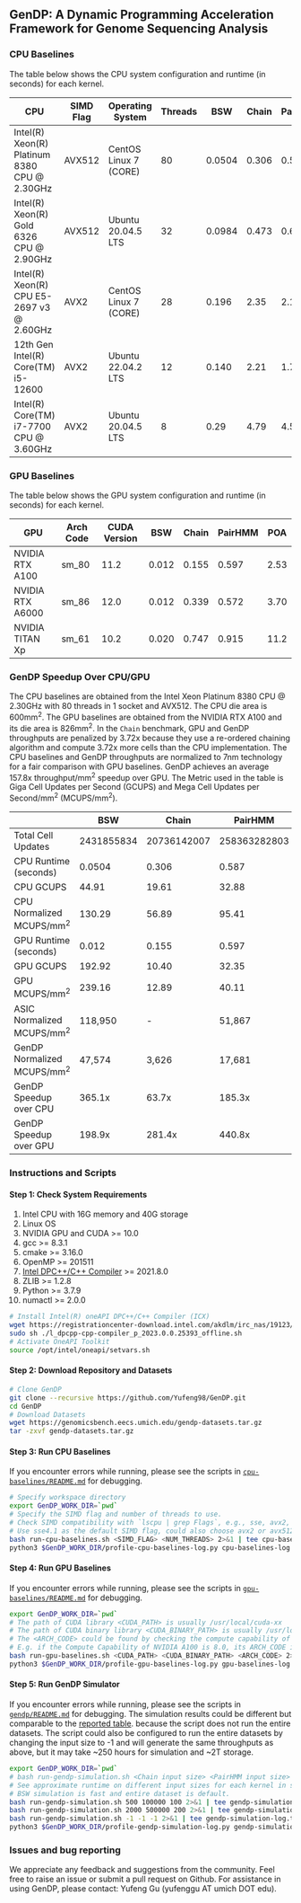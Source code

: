 ## GenDP: A Dynamic Programming Acceleration Framework for Genome Sequencing Analysis

### CPU Baselines

The table below shows the CPU system configuration and runtime (in seconds) for each kernel.

| CPU                                          | SIMD Flag | Operating System       | Threads | BSW    | Chain | PairHMM | POA   |
| -------------------------------------------- | --------- | --------------------- | ------- | -----  | ----- | ------- | ----- |
| Intel(R) Xeon(R) Platinum 8380 CPU @ 2.30GHz | AVX512    | CentOS Linux 7 (CORE) | 80      | 0.0504 | 0.306 | 0.587   | 16.6  |
| Intel(R) Xeon(R) Gold 6326 CPU @ 2.90GHz     | AVX512    | Ubuntu 20.04.5 LTS    | 32      | 0.0984 | 0.473 | 0.678   | 34.3  |
| Intel(R) Xeon(R) CPU E5-2697 v3 @ 2.60GHz    | AVX2      | CentOS Linux 7 (CORE) | 28      | 0.196  | 2.35  | 2.13    | 41.7  |
| 12th Gen Intel(R) Core(TM) i5-12600          | AVX2      | Ubuntu 22.04.2 LTS    | 12      | 0.140  | 2.21  | 1.71    | 36.6  |
| Intel(R) Core(TM) i7-7700 CPU @ 3.60GHz      | AVX2      | Ubuntu 20.04.5 LTS    | 8       | 0.29   | 4.79  | 4.51    | 98.5  |

### GPU Baselines

The table below shows the GPU system configuration and runtime (in seconds) for each kernel. 

| GPU                | Arch Code | CUDA Version | BSW   | Chain | PairHMM | POA  |
| ------------------ | --------- | ---- | ----- | ----- | ------  | ---- |
| NVIDIA RTX A100    | sm_80     | 11.2 | 0.012 | 0.155 | 0.597   | 2.53 |
| NVIDIA RTX A6000   | sm_86     | 12.0 | 0.012 | 0.339 | 0.572   | 3.70 |
| NVIDIA TITAN Xp    | sm_61     | 10.2 | 0.020 | 0.747 | 0.915   | 11.2 |

### GenDP Speedup Over CPU/GPU

The CPU baselines are obtained from the Intel Xeon Platinum 8380 CPU @ 2.30GHz with 80 threads in 1 socket and AVX512. The CPU die area is 600mm<sup>2</sup>. The GPU baselines are obtained from the NVIDIA RTX A100 and its die area is 826mm<sup>2</sup>. In the `Chain` benchmark, GPU and GenDP throughputs are penalized by 3.72x because they use a re-ordered chaining algorithm and compute 3.72x more cells than the CPU implementation. The CPU baselines and GenDP throughputs are normalized to 7nm technology for a fair comparison with GPU baselines. GenDP achieves an average 157.8x throughput/mm<sup>2</sup> speedup over GPU. The Metric used in the table is Giga Cell Updates per Second (GCUPS) and Mega Cell Updates per Second/mm<sup>2</sup> (MCUPS/mm<sup>2</sup>).

|                                       | BSW         | Chain       | PairHMM       | POA           |
| ------------------------------------- | ----------- | ----------- | ------------- | ------------- |
| Total Cell Updates                    | 2431855834  | 20736142007 | 258363282803  | 6448581509    |
| CPU Runtime (seconds)                 | 0.0504      | 0.306       | 0.587         | 16.6          |
| CPU GCUPS                             | 44.91       | 19.61       | 32.88         | 14.51         |
| CPU Normalized MCUPS/mm<sup>2</sup>   | 130.29      | 56.89       | 95.41         | 42.11         |
| GPU Runtime (seconds)                 | 0.012       | 0.155       | 0.597         | 2.53          |
| GPU GCUPS                             | 192.92      | 10.40       | 32.35         | 95.13         | 
| GPU MCUPS/mm<sup>2</sup>              | 239.16      | 12.89       | 40.11         | 117.94        |
| ASIC Normalized MCUPS/mm<sup>2</sup>  | 118,950      | -           | 51,867         | -             |
| GenDP Normalized MCUPS/mm<sup>2</sup> | 47,574       | 3,626        | 17,681         | 2,965          |
| GenDP Speedup over CPU                | 365.1x      | 63.7x       | 185.3x        | 70.4x         |
| GenDP Speedup over GPU                | 198.9x      | 281.4x      | 440.8x        | 25.1x         |


### Instructions and Scripts

#### Step 1: Check System Requirements

1. Intel CPU with 16G memory and 40G storage 
2. Linux OS
3. NVIDIA GPU and CUDA >= 10.0
4. gcc >= 8.3.1
5. cmake >= 3.16.0
6. OpenMP >= 201511
7. [Intel DPC++/C++ Compiler](https://www.intel.com/content/www/us/en/developer/articles/tool/oneapi-standalone-components.html#dpcpp-cpp) >= 2021.8.0
8. ZLIB >= 1.2.8 
9. Python >= 3.7.9
10. numactl >= 2.0.0

```bash
# Install Intel(R) oneAPI DPC++/C++ Compiler (ICX)
wget https://registrationcenter-download.intel.com/akdlm/irc_nas/19123/l_dpcpp-cpp-compiler_p_2023.0.0.25393_offline.sh
sudo sh ./l_dpcpp-cpp-compiler_p_2023.0.0.25393_offline.sh
# Activate OneAPI Toolkit
source /opt/intel/oneapi/setvars.sh
```

#### Step 2: Download Repository and Datasets

```bash
# Clone GenDP
git clone --recursive https://github.com/Yufeng98/GenDP.git
cd GenDP
# Download Datasets
wget https://genomicsbench.eecs.umich.edu/gendp-datasets.tar.gz
tar -zxvf gendp-datasets.tar.gz
```

#### Step 3: Run CPU Baselines

If you encounter errors while running, please see the scripts in <a href="https://github.com/Yufeng98/GenDP/blob/main/cpu-baselines/README.md">`cpu-baselines/README.md`</a> for debugging.

```bash
# Specify workspace directory
export GenDP_WORK_DIR=`pwd`
# Specify the SIMD flag and number of threads to use.
# Check SIMD compatibility with `lscpu | grep Flags`, e.g., sse, avx2, avx512
# Use sse4.1 as the default SIMD flag, could also choose avx2 or avx512
bash run-cpu-baselines.sh <SIMD_FLAG> <NUM_THREADS> 2>&1 | tee cpu-baselines-log.txt
python3 $GenDP_WORK_DIR/profile-cpu-baselines-log.py cpu-baselines-log.txt
```

#### Step 4: Run GPU Baselines

If you encounter errors while running, please see the scripts in <a href="https://github.com/Yufeng98/GenDP/blob/main/gpu-baselines/README.md">`gpu-baselines/README.md`</a> for debugging.

```bash
export GenDP_WORK_DIR=`pwd`
# The path of CUDA library <CUDA_PATH> is usually /usr/local/cuda-xx
# The path of CUDA binary library <CUDA_BINARY_PATH> is usually /usr/local/cuda-xx/bin
# The <ARCH_CODE> could be found by checking the compute capability of the GPU from https://developer.nvidia.com/cuda-gpus
# E.g. if the Compute Capability of NVIDIA A100 is 8.0, its ARCH_CODE is sm_80
bash run-gpu-baselines.sh <CUDA_PATH> <CUDA_BINARY_PATH> <ARCH_CODE> 2>&1 | tee gpu-baselines-log.txt
python3 $GenDP_WORK_DIR/profile-gpu-baselines-log.py gpu-baselines-log.txt
```

#### Step 5: Run GenDP Simulator

If you encounter errors while running, please see the scripts in <a href="https://github.com/Yufeng98/GenDP/blob/main/gendp/README.md">`gendp/README.md`</a> for debugging. The simulation results could be different but comparable to the [reported table](https://github.com/Yufeng98/GenDP#gendp-speedup-over-cpugpu). because the script does not run the entire datasets. The script could also be configured to run the entire datasets by changing the input size to -1 and will generate the same throughputs as above, but it may take ~250 hours for simulation and ~2T storage. 

```bash
export GenDP_WORK_DIR=`pwd`
# bash run-gendp-simulation.sh <Chain input size> <PairHMM input size> <POA input size>
# See approximate runtime on different input sizes for each kernel in script run-gendp-simulation.sh
# BSW simulation is fast and entire dataset is default.
bash run-gendp-simulation.sh 500 100000 100 2>&1 | tee gendp-simulation-log.txt     # ~ 6 hours
bash run-gendp-simulation.sh 2000 500000 200 2>&1 | tee gendp-simulation-log.txt    # ~ 24 hours
bash run-gendp-simulation.sh -1 -1 -1 2>&1 | tee gendp-simulation-log.txt           # ~ 250 hours for entire dataset
python3 $GenDP_WORK_DIR/profile-gendp-simulation-log.py gendp-simulation-log.txt
```

### Issues and bug reporting

We appreciate any feedback and suggestions from the community. Feel free to raise an issue or submit a pull request on Github. For assistance in using GenDP, please contact: Yufeng Gu (yufenggu AT umich DOT edu).
